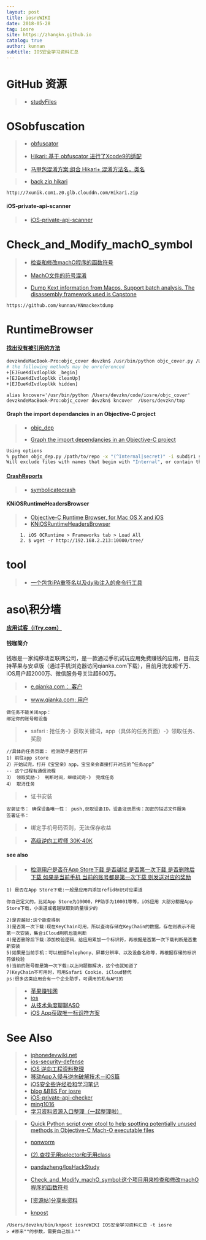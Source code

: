 ```yaml
---
layout: post
title: iosreWIKI
date: 2018-05-28
tag: iosre
site: https://zhangkn.github.io
catalog: true
author: kunnan
subtitle: IOS安全学习资料汇总
---
```




# GitHub 资源

>* [studyFiles](https://github.com/kunnan/studyFiles)

# OSobfuscation

>* [obfuscator](https://github.com/iOSobfuscation/obfuscator)
>* [Hikari: 基于 obfuscator 进行了Xcode9的适配](https://github.com/iOSHacking/Hikari)
>
>* [马甲包混淆方案:组合 Hikari+ 混淆方法名，类名](http://biqinglin.com/2018/05/06/%E9%A9%AC%E7%94%B2%E5%8C%85%E6%B7%B7%E6%B7%86%E6%96%B9%E6%A1%88/#more)

>* [back zip hikari](https://github.com/iOSobfuscation/KNHikari)

```
http://7xunik.com1.z0.glb.clouddn.com/Hikari.zip
```


#### iOS-private-api-scanner

>* [iOS-private-api-scanner](https://github.com/WxHook/iOS-private-api-scanner)
>


# Check_and_Modify_machO_symbol


>* [检查和修改machO程序的函数符号](https://github.com/iOSobfuscation/Check_and_Modify_machO_symbol)
>* [MachO文件的符号混淆](https://github.com/kunnan/KNCheck_and_Modify_machO_symbol)
>
>* [Dump Kext information from Macos. Support batch analysis. The disassembly framework used is Capstone
](https://github.com/cocoahuke/mackextdump)

```
https://github.com/kunnan/KNmackextdump
```




# RuntimeBrowser

#### [找出没有被引用的方法](https://github.com/kunnan/KN_find_methods_unreferenced)


```sh
devzkndeMacBook-Pro:objc_cover devzkn$ /usr/bin/python objc_cover.py /Users/devzkn/tmp
# the following methods may be unreferenced
+[EJEueKdIvdloplkk _begin]
+[EJEueKdIvdloplkk cleanUp]
+[EJEueKdIvdloplkk hidden]
```

```
alias kncover='/usr/bin/python /Users/devzkn/code/iosre/objc_cover'
devzkndeMacBook-Pro:objc_cover devzkn$ kncover  /Users/devzkn/tmp 
```


#### Graph the import dependancies in an Objective-C project


>* [objc_dep](https://github.com/jbtewaks/objc_dep)
>
>* [Graph the import dependancies in an Objective-C project](https://github.com/kunnan/KNobjc_dep)

```sh
Using options
% python objc_dep.py /path/to/repo -x "(^Internal|secret)" -i subdir1 subdir2 > graph.dot
Will exclude files with names that begin with "Internal", or contain the word "secret". Additionally all files in folders named subdir1 and subdir2 are ignored.
```

#### [CrashReports]( https://github.com/nst/CrashReports)

>* [symbolicatecrash](https://zhangkn.github.io/2018/03/symbolicatecrash/)
>
>




#### KNiOSRuntimeHeadersBrowser

>* [Objective-C Runtime Browser, for Mac OS X and iOS](https://github.com/WxHook/RuntimeBrowser)
>* [KNiOSRuntimeHeadersBrowser](https://github.com/kunnan/KNiOSRuntimeHeadersBrowser)

```
     1. iOS OCRuntime > Frameworks tab > Load All
     2. $ wget -r http://192.168.2.213:10000/tree/
```


# tool

>* [一个包含iPA重签名以及dylib注入的命令行工具](https://github.com/jbtewaks/ktool)
>

# aso\积分墙

#### [应用试客（iTry.com）](https://shike.com/)



#### 钱咖简介

钱咖是一家纯移动互联网公司，是一款通过手机试玩应用免费赚钱的应用，目前支持苹果与安卓版（通过手机浏览器访问qianka.com下载），目前月流水超千万、iOS用户超2000万、微信服务号关注超600万。

>* [e.qianka.com： 客户](https://e.qianka.com/)


>* [www.qianka.com: 用户](https://www.qianka.com/)

```
做任务不能关闭app： 
绑定你的账号和设备
```

>* safari : 抢任务-》获取关键词，app（具体的任务页面）-》领取任务、奖励

```
//具体的任务页面： 检测助手是否打开
1) 前往app store
2）开始试完，打开《宝宝亲》app，宝宝亲会直接打开对应的”任务app“
-- 这个过程有通信流程
3） 领取奖励-〉 判断时间，继续试完-》 完成任务
4） 取消任务
```

>* 证书安装

```
安装证书： 确保设备唯一性： push,获取设备ID，设备注册质询：加密的描述文件服务
签署证书： 
```

>* 绑定手机号码否则，无法保存收益

>* [高级逆向工程师 30K-40K](https://www.zhipin.com/job_detail/3632668511370b790XBz3d25Fw~~.html?ka=comp_joblist_2_blank&lid=291fca63-7f02-41d4-ab53-10636b9c0f6c.brand_jod_list)
>

#### see also
>* [检测用户是否在App Store下载 是否越狱 是否第一次下载 是否删除后下载 如果是当前手机 当前的账号都是第一次下载 则发送对应的奖励](https://github.com/maxfong/MFSIdentifier/issues/2)

```
1) 是否在App Store下载:一般是应用内添加refid标识对应渠道

你自己定义的，比如App Store为10000，PP助手为10001等等，iOS应用 大部分都是App Store下载，小渠道或者越狱取到的量很少的

2)是否越狱:这个能查得到
3)是否第一次下载:现在KeyChain可用，所以查询存储在KeyChain的数据，存在则表示不是第一次安装，集合iCloud刷机也能判断
4)是否删除后下载:添加校验逻辑，给应用累加一个标识符，再根据是否第一次下载判断是否重新安装
5)如果是当前手机：可以根据Telephony、屏幕分辨率、以及设备名称等，再根据存储的标识符做校验
6)当前的账号都是第一次下载:以上问题都解决，这个也就知道了
7)KeyChain不可用时，可用Safari Cookie、iCloud替代
ps:很多这类应用会有一个企业助手，可调用的私有API的
```
>* [苹果赚钱网](http://www.shouzuanapp.com/)
>* [ios](http://www.shouzhuanapp.com/app/ios/)
>* [从技术角度聊聊ASO](http://news.deepaso.com/aso/aso-fromtech.html)
>* [iOS App获取唯一标识符方案](https://github.com/maxfong/MFSIdentifier)


# See Also 
>* [iphonedevwiki.net](http://iphonedevwiki.net/index.php/Main_Page)
>* [ios-security-defense](http://wiki.jikexueyuan.com/project/ios-security-defense/)
>* [iOS 逆向工程资料整理](https://niyaoyao.github.io/2017/05/09/Learning-Reverse-From-Today-D4/)
>* [移动App入侵与逆向破解技术－iOS篇](https://mp.weixin.qq.com/s?__biz=MzA3NTYzODYzMg==&mid=2653577384&idx=1&sn=b44a9c9651bf09c5bea7e0337031c53c&scene=0#wechat_redirect)
>* [iOS安全些许经验和学习笔记](https://bbs.pediy.com/thread-209014.htm)
>* [blog &BBS For iosre](https://segmentfault.com/a/1190000011790846)
>* [iOS-private-api-checker](https://github.com/NetEaseGame/iOS-private-api-checker)
>* [ming1016](https://github.com/ming1016/study/wiki)
>* [学习资料资源入口整理（一起整理啦）](http://iosre.com/t/topic/4680)

>* [Quick Python script over otool to help spotting potentially unused methods in Objective-C Mach-O executable files](https://github.com/iOSobfuscation/objc_cover)
>* [nonworm](http://www.mottoin.com/user/nonworm)
>* [(2).查找无用selector和无用class](https://github.com/nst/objc_cover)
>
>* [pandazheng/IosHackStudy](https://github.com/WxHook/IosHackStudy)
>* [Check_and_Modify_machO_symbol:这个项目用来检查和修改machO程序的函数符号](https://github.com/CocoaHuke/Check_and_Modify_machO_symbol)
>* [[资源帖]分享些资料](http://iosre.com/t/topic/1954)
>* [knpost](https://github.com/zhangkn/KNBin/blob/master/knpost) 
>
```
/Users/devzkn/bin/knpost iosreWIKI IOS安全学习资料汇总 -t iosre
> #原来""的参数，需要自己加上""
```

